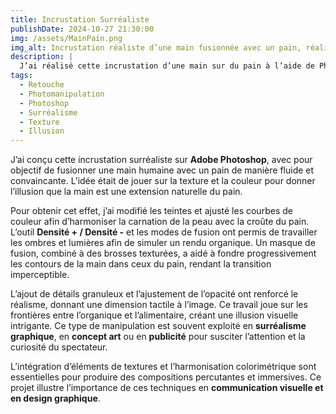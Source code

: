 ```yaml
---
title: Incrustation Surréaliste  
publishDate: 2024-10-27 21:30:00 
img: /assets/MainPain.png  
img_alt: Incrustation réaliste d’une main fusionnée avec un pain, réalisée sur Photoshop avec des ajustements de couleur et d’opacité.  
description: |
  J’ai réalisé cette incrustation d’une main sur du pain à l’aide de Photoshop, en jouant sur la texture, l’opacité et les teintes pour créer une illusion de continuité entre la peau et la croûte du pain.
tags:
  - Retouche  
  - Photomanipulation  
  - Photoshop  
  - Surréalisme  
  - Texture  
  - Illusion  
---
```


J’ai conçu cette incrustation surréaliste sur **Adobe Photoshop**, avec pour objectif de fusionner une main humaine avec un pain de manière fluide et convaincante. L’idée était de jouer sur la texture et la couleur pour donner l’illusion que la main est une extension naturelle du pain.  

Pour obtenir cet effet, j’ai modifié les teintes et ajusté les courbes de couleur afin d’harmoniser la carnation de la peau avec la croûte du pain. L’outil **Densité + / Densité -** et les modes de fusion ont permis de travailler les ombres et lumières afin de simuler un rendu organique. Un masque de fusion, combiné à des brosses texturées, a aidé à fondre progressivement les contours de la main dans ceux du pain, rendant la transition imperceptible.  

L’ajout de détails granuleux et l’ajustement de l’opacité ont renforcé le réalisme, donnant une dimension tactile à l’image. Ce travail joue sur les frontières entre l’organique et l’alimentaire, créant une illusion visuelle intrigante. Ce type de manipulation est souvent exploité en **surréalisme graphique**, en **concept art** ou en **publicité** pour susciter l’attention et la curiosité du spectateur.  

L’intégration d’éléments de textures et l’harmonisation colorimétrique sont essentielles pour produire des compositions percutantes et immersives. Ce projet illustre l’importance de ces techniques en **communication visuelle et en design graphique**.  
